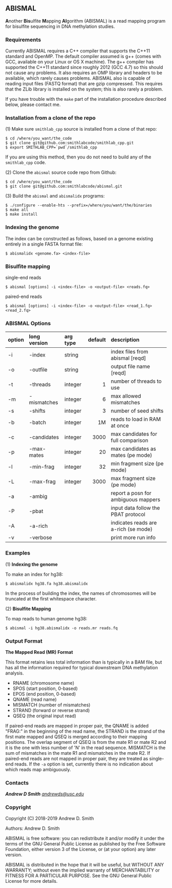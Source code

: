 ## ABISMAL ##

**A**nother **Bis**ulfite **M**apping **Al**gorithm (ABISMAL) is
a read mapping program for bisulfite sequencing in DNA methylation
studies.

### Requirements ###

Currently ABISMAL requires a C++ compiler that supports the C++11
standard and OpenMP. The default compiler assumed is g++ (comes with
GCC, available on your Linux or OS X machine). The g++ compiler has
supported the C++11 standard since roughly 2012 (GCC 4.7) so this
should not cause any problems. It also requires an OMP library and
headers to be available, which rarely causes problems. ABISMAL also is
capable of reading input files (FASTQ format) that are gzip
compressed.  This requires that the ZLib library is installed on the
system; this is also rarely a problem.

If you have trouble with the `make` part of the installation procedure
described below, please contact me.

### Installation from a clone of the repo ###

(1) Make sure `smithlab_cpp` source is installed from a clone of that
repo:
```
$ cd /where/you_want/the_code
$ git clone git@github.com:smithlabcode/smithlab_cpp.git
$ export SMITHLAB_CPP=`pwd`/smithlab_cpp
```
If you are using this method, then you do not need to build any of the
`smithlab_cpp` code.

(2) Clone the `abismal` source code repo from Github:
```
$ cd /where/you_want/the_code
$ git clone git@github.com:smithlabcode/abismal.git
```

(3) Build the `abismal` and `abismalidx` programs:
```
$ ./configure --enable-hts --prefix=/where/you/want/the/binaries
$ make all
$ make install
```

### Indexing the genome ###

The index can be constructed as follows, based on a genome existing
entirely in a single FASTA format file:
```
$ abismalidx <genome.fa> <index-file>
```

### Bisulfite mapping ###

single-end reads
```
$ abismal [options] -i <index-file> -o <output-file> <reads.fq>
```
paired-end reads
```
$ abismal [options] -i <index-file> -o <output-file> <read_1.fq> <read_2.fq>
```

### ABISMAL Options ###

|option|long version |arg type |default|description                           |
|:-----|:------------|:--------|------:|:-------------------------------------|
| -i   | -index      | string  |       | index files from abismal [reqd]      |
| -o   | -outfile    | string  |       | output file name [reqd]              |
| -t   | -threads    | integer | 1     | number of threads to use             |
| -m   | -mismatches | integer | 6     | max allowed mismatches               |
| -s   | -shifts     | integer | 3     | number of seed shifts                |
| -b   | -batch      | integer | 1M    | reads to load in RAM at once         |
| -c   | -candidates | integer | 3000  | max candidates for full comparison   |
| -p   | -max-mates  | integer | 20    | max candidates as mates (pe mode)    |
| -l   | -min-frag   | integer | 32    | min fragment size (pe mode)          |
| -L   | -max-frag   | integer | 3000  | max fragment size (pe mode)          |
| -a   | -ambig      |         |       | report a posn for ambiguous mappers  |
| -P   | -pbat       |         |       | input data follow the PBAT protocol  |
| -A   | -a-rich     |         |       | indicates reads are a-rich (se mode) |
| -v   | -verbose    |         |       | print more run info                  |

### Examples ###

(1) **Indexing the genome**

To make an index for hg38:
```
$ abismalidx hg38.fa hg38.abismalidx
```
In the process of building the index, the names of chromosomes will be
truncated at the first whitespace character.

(2) **Bisulfite Mapping**

To map reads to human genome hg38:
```
$ abismal -i hg38.abismalidx -o reads.mr reads.fq
```
### Output Format ###

**The Mapped Read (MR) Format**

This format retains less total information than is typically in a BAM
file, but has all the information required for typical downstream DNA
methylation analysis.
* RNAME (chromosome name)
* SPOS (start position, 0-based)
* EPOS (end position, 0-based)
* QNAME (read name)
* MISMATCH (number of mismatches)
* STRAND (forward or reverse strand)
* QSEQ (the original input read)

If paired-end reads are mapped in proper pair, the QNAME is added
"FRAG:" in the beginning of the read name, the STRAND is the strand of
the first mate mapped and QSEQ is merged according to their mapping
positions. The overlap segment of QSEQ is from the mate R1 or mate R2
and it is the one with less number of 'N' in the read
sequence. MISMATCH is the sum of mismatches in the mate R1 and
mismatches in the mate R2. If paired-end reads are not mapped in
proper pair, they are treated as single-end reads. If the `-a` option
is set, currently there is no indication about which reads map
ambiguously.

### Contacts ###

***Andrew D Smith*** *andrewds@usc.edu*

### Copyright ###

Copyright (C) 2018-2019 Andrew D. Smith

Authors: Andrew D. Smith

ABISMAL is free software: you can redistribute it and/or modify it under
the terms of the GNU General Public License as published by the Free
Software Foundation, either version 3 of the License, or (at your
option) any later version.

ABISMAL is distributed in the hope that it will be useful, but WITHOUT
ANY WARRANTY; without even the implied warranty of MERCHANTABILITY or
FITNESS FOR A PARTICULAR PURPOSE.  See the GNU General Public License
for more details.
